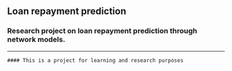 ## Loan repayment prediction
### Research project on loan repayment prediction through network models.
--------
```html
#### This is a project for learning and research purposes
```
